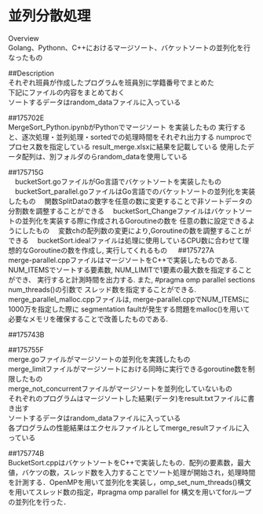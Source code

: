 並列分散処理
================
Overview  
Golang、Pythonn、C++におけるマージソート、バケットソートの並列化を行なったもの

##Description  
それぞれ班員が作成したプログラムを班員別に学籍番号でまとめた  
下記にファイルの内容をまとめておく  
ソートするデータはrandom_dataファイルに入っている  

##175702E  
    MergeSort_Python.ipynbがPythonでマージソート を実装したもの
    実行すると、逐次処理・並列処理・sortedでの処理時間をそれぞれ出力する
    numprocでプロセス数を指定している
    result_merge.xlsxに結果を記載している
    使用したデータ配列は、別フォルダのらrandom_dataを使用している

##175715G  
　bucketSort.goファイルがGo言語でバケットソートを実装したもの
　bucketSort_parallel.goファイルはGo言語でのバケットソートの並列化を実装したもの
　関数SplitDataの数字を任意の数に変更することで非ソートデータの分割数を調整することができる
　bucketSort_Changeファイルはバケットソートの並列化を実装する際に作成されるGoroutineの数を
任意の数に設定できるようにしたもの
　変数chの配列数の変更により,Goroutineの数を調整することができる
　bucketSort.idealファイルは処理に使用しているCPU数に合わせて理想的なGoroutineの数を作成し,
実行してくれるもの
　
##175727A  
  merge-parallel.cppファイルはマージソートをC++で実装したものである.
  NUM_ITEMSでソートする要素数, NUM_LIMITで1要素の最大数を指定することができ、
  実行すると計測時間を出力する. また, #pragma omp parallel sections num_threads()の引数で
  スレッド数を指定することができる.
  merge_parallel_malloc.cppファイルは, merge-parallel.cppでNUM_ITEMSに1000万を指定した際に
  segmentation faultが発生する問題をmalloc()を用いて必要なメモリを確保することで改善したものである.

##175743B  

##175755F  
merge.goファイルがマージソートの並列化を実践したもの  
merge_limitファイルがマージソートにおける同時に実行できるgoroutine数を制限したもの  
merge_not_concurrentファイルがマージソートを並列化していないもの  
それぞれのプログラムはマージソートした結果(データ)をresult.txtファイルに書き出す  
ソートするデータはrandom_dataファイルに入っている  
各プログラムの性能結果はエクセルファイルとしてmerge_resultファイルに入っている  

##175774B  
  BucketSort.cppはバケットソートをC++で実装したもの．配列の要素数，最大値，バケツの数，スレッド数を入力することでソート処理が開始され，処理時間を計測する．OpenMPを用いて並列化を実装し，omp_set_num_threads()構文を用いてスレッド数の指定，#pragma omp parallel for 構文を用いてforループの並列化を行った．
